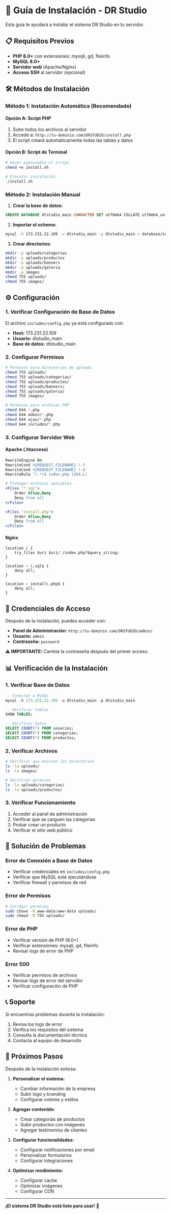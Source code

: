 # 🚀 Guía de Instalación - DR Studio

Esta guía te ayudará a instalar el sistema DR Studio en tu servidor.

## 📋 Requisitos Previos

- **PHP 8.0+** con extensiones: mysqli, gd, fileinfo
- **MySQL 8.0+** 
- **Servidor web** (Apache/Nginx)
- **Acceso SSH** al servidor (opcional)

## 🛠️ Métodos de Instalación

### Método 1: Instalación Automática (Recomendado)

#### Opción A: Script PHP
1. Sube todos los archivos al servidor
2. Accede a: `http://tu-dominio.com/DRSTUDIO/install.php`
3. El script creará automáticamente todas las tablas y datos

#### Opción B: Script de Terminal
```bash
# Hacer ejecutable el script
chmod +x install.sh

# Ejecutar instalación
./install.sh
```

### Método 2: Instalación Manual

1. **Crear la base de datos:**
```sql
CREATE DATABASE dtstudio_main CHARACTER SET utf8mb4 COLLATE utf8mb4_unicode_ci;
```

2. **Importar el schema:**
```bash
mysql -h 173.231.22.109 -u dtstudio_main -p dtstudio_main < database/schema.sql
```

3. **Crear directorios:**
```bash
mkdir -p uploads/categorias
mkdir -p uploads/productos
mkdir -p uploads/banners
mkdir -p uploads/galeria
mkdir -p images
chmod 755 uploads/
chmod 755 images/
```

## ⚙️ Configuración

### 1. Verificar Configuración de Base de Datos

El archivo `includes/config.php` ya está configurado con:
- **Host:** 173.231.22.109
- **Usuario:** dtstudio_main
- **Base de datos:** dtstudio_main

### 2. Configurar Permisos

```bash
# Permisos para directorios de uploads
chmod 755 uploads/
chmod 755 uploads/categorias/
chmod 755 uploads/productos/
chmod 755 uploads/banners/
chmod 755 uploads/galeria/
chmod 755 images/

# Permisos para archivos PHP
chmod 644 *.php
chmod 644 admin/*.php
chmod 644 ajax/*.php
chmod 644 includes/*.php
```

### 3. Configurar Servidor Web

#### Apache (.htaccess)
```apache
RewriteEngine On
RewriteCond %{REQUEST_FILENAME} !-f
RewriteCond %{REQUEST_FILENAME} !-d
RewriteRule ^(.*)$ index.php [QSA,L]

# Proteger archivos sensibles
<Files "*.sql">
    Order Allow,Deny
    Deny from all
</Files>

<Files "install.php">
    Order Allow,Deny
    Deny from all
</Files>
```

#### Nginx
```nginx
location / {
    try_files $uri $uri/ /index.php?$query_string;
}

location ~ \.sql$ {
    deny all;
}

location ~ install\.php$ {
    deny all;
}
```

## 🔐 Credenciales de Acceso

Después de la instalación, puedes acceder con:

- **Panel de Administración:** `http://tu-dominio.com/DRSTUDIO/admin/`
- **Usuario:** `admin`
- **Contraseña:** `password`

⚠️ **IMPORTANTE:** Cambia la contraseña después del primer acceso.

## 📊 Verificación de la Instalación

### 1. Verificar Base de Datos
```sql
-- Conectar a MySQL
mysql -h 173.231.22.109 -u dtstudio_main -p dtstudio_main

-- Verificar tablas
SHOW TABLES;

-- Verificar datos
SELECT COUNT(*) FROM usuarios;
SELECT COUNT(*) FROM categorias;
SELECT COUNT(*) FROM productos;
```

### 2. Verificar Archivos
```bash
# Verificar que existan los directorios
ls -la uploads/
ls -la images/

# Verificar permisos
ls -la uploads/categorias/
ls -la uploads/productos/
```

### 3. Verificar Funcionamiento
1. Acceder al panel de administración
2. Verificar que se carguen las categorías
3. Probar crear un producto
4. Verificar el sitio web público

## 🐛 Solución de Problemas

### Error de Conexión a Base de Datos
- Verificar credenciales en `includes/config.php`
- Verificar que MySQL esté ejecutándose
- Verificar firewall y permisos de red

### Error de Permisos
```bash
# Corregir permisos
sudo chown -R www-data:www-data uploads/
sudo chmod -R 755 uploads/
```

### Error de PHP
- Verificar versión de PHP (8.0+)
- Verificar extensiones: mysqli, gd, fileinfo
- Revisar logs de error de PHP

### Error 500
- Verificar permisos de archivos
- Revisar logs de error del servidor
- Verificar configuración de PHP

## 📞 Soporte

Si encuentras problemas durante la instalación:

1. Revisa los logs de error
2. Verifica los requisitos del sistema
3. Consulta la documentación técnica
4. Contacta al equipo de desarrollo

## 🎯 Próximos Pasos

Después de la instalación exitosa:

1. **Personalizar el sistema:**
   - Cambiar información de la empresa
   - Subir logo y branding
   - Configurar colores y estilos

2. **Agregar contenido:**
   - Crear categorías de productos
   - Subir productos con imágenes
   - Agregar testimonios de clientes

3. **Configurar funcionalidades:**
   - Configurar notificaciones por email
   - Personalizar formularios
   - Configurar integraciones

4. **Optimizar rendimiento:**
   - Configurar cache
   - Optimizar imágenes
   - Configurar CDN

---

**¡El sistema DR Studio está listo para usar!** 🎉

